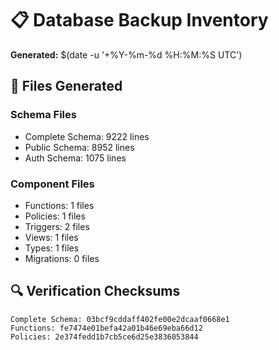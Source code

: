 # 📋 Database Backup Inventory

**Generated:** $(date -u '+%Y-%m-%d %H:%M:%S UTC')

## 📄 Files Generated

### Schema Files
- Complete Schema: 9222 lines
- Public Schema: 8952 lines
- Auth Schema: 1075 lines

### Component Files
- Functions: 1 files
- Policies: 1 files
- Triggers: 2 files
- Views: 1 files
- Types: 1 files
- Migrations: 0 files

## 🔍 Verification Checksums
```
Complete Schema: 03bcf9cddaff402fe00e2dcaaf0668e1
Functions: fe7474e01befa42a01b46e69eba66d12
Policies: 2e374fedd1b7cb5ce6d25e3836053844
```
